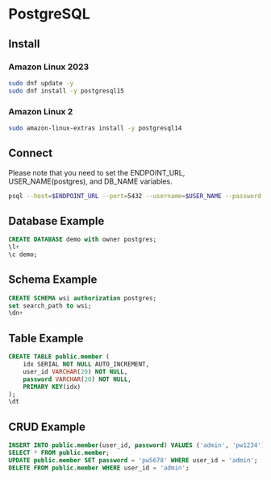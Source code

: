 # PostgreSQL
## Install
### Amazon Linux 2023
``` bash
sudo dnf update -y
sudo dnf install -y postgresql15
```
### Amazon Linux 2
``` bash
sudo amazon-linux-extras install -y postgresql14
```
## Connect
Please note that you need to set the ENDPOINT_URL, USER_NAME(postgres), and DB_NAME variables.
``` bash
psql --host=$ENDPOINT_URL --port=5432 --username=$USER_NAME --password --dbname=$DB_NAME
```
## Database Example
``` sql
CREATE DATABASE demo with owner postgres;
\l+
\c demo;
```
## Schema Example
``` sql
CREATE SCHEMA wsi authorization postgres;
set search_path to wsi;
\dn+
```
## Table Example
``` sql
CREATE TABLE public.member (
	idx SERIAL NOT NULL AUTO_INCREMENT,
	user_id VARCHAR(20) NOT NULL,
	password VARCHAR(20) NOT NULL,
	PRIMARY KEY(idx)
);
\dt
```
## CRUD Example
``` sql
INSERT INTO public.member(user_id, password) VALUES ('admin', 'pw1234');
SELECT * FROM public.member;
UPDATE public.member SET password = 'pw5678' WHERE user_id = 'admin';
DELETE FROM public.member WHERE user_id = 'admin';
```
